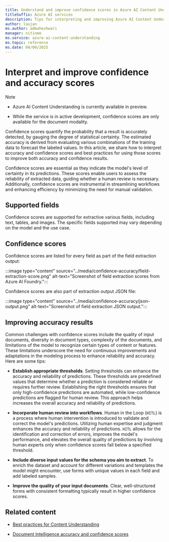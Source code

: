 ```yaml
---
title: Understand and improve confidence scores in Azure AI Content Understanding.
titleSuffix: Azure AI services
description: Tips for interpreting and improving Azure AI Content Understanding accuracy and confidence scores.
author: laujan
ms.author: admaheshwari
manager: nitinme
ms.service: azure-ai-content-understanding
ms.topic: reference
ms.date: 04/09/2025
---
```


# Interpret and improve confidence and accuracy scores

> [!NOTE]
>
> * Azure AI Content Understanding is currently available in preview.
>
> * While the service is in active development, confidence scores are only available for the document modality.

Confidence scores quantify the probability that a result is accurately detected, by gauging the degree of statistical certainty. The estimated accuracy is derived from evaluating various combinations of the training data to forecast the labeled values. In this article, we share how to interpret accuracy and confidence scores and best practices for using those scores to improve both accuracy and confidence results.

Confidence scores are essential as they indicate the model's level of certainty in its predictions. These scores enable users to assess the reliability of extracted data, guiding whether a human review is necessary. Additionally, confidence scores are instrumental in streamlining workflows and enhancing efficiency by minimizing the need for manual validation.

## Supported fields 

Confidence scores are supported for extractive various fields, including text, tables, and images. The specific fields supported may vary depending on the model and the use case. 

## Confidence scores

Confidence scores are listed for every field as part of the field extraction output:

  :::image type="content" source="../media/confidence-accuracy/field-extraction-score.png" alt-text="Screenshot of field extraction scores from Azure AI Foundry.":::

Confidence scores are also part of extraction output JSON file:

  :::image type="content" source="../media/confidence-accuracy/json-output.png" alt-text="Screenshot of field extraction JSON output.":::
 
## Improving accuracy results

Common challenges with confidence scores include the quality of input documents, diversity in document types, complexity of the documents, and limitations of the model to recognize certain types of content or features. These limitations underscore the need for continuous improvements and adaptations in the modeling process to enhance reliability and accuracy. Here are some tips:

* **Establish appropriate thresholds**. Setting thresholds can enhance the accuracy and reliability of predictions. These thresholds are predefined values that determine whether a prediction is considered reliable or requires further review. Establishing the right thresholds ensures that only high-confidence predictions are automated, while low-confidence predictions are flagged for human review. This approach helps increases the overall accuracy and reliability of predictions.

* **Incorporate human review into workflows**. Human in the Loop (`HITL`) is a process where human intervention is introduced to validate and correct the  model's predictions. Utilizing human expertise and judgment enhances the accuracy and reliability of predictions. `HITL` allows for the identification and correction of errors, improves the model's performance, and elevates the overall quality of predictions by involving human experts only when confidence scores fall below a specified threshold.

* **Include diverse input values for the schema you aim to extract**. To enrich the dataset and account for different variations and templates the model might encounter, use forms with unique values in each field and add labeled samples.

* **Improve the quality of your input documents**. Clear, well-structured forms with consistent formatting typically result in higher confidence scores.

## Related content

* [Best practices for Content Understanding](best-practices.md)

* [Document Intelligence accuracy and confidence scores](../../document-intelligence/concept/accuracy-confidence.md)


